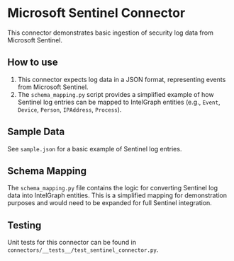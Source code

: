 # Microsoft Sentinel Connector

This connector demonstrates basic ingestion of security log data from Microsoft Sentinel.

## How to use

1.  This connector expects log data in a JSON format, representing events from Microsoft Sentinel.
2.  The `schema_mapping.py` script provides a simplified example of how Sentinel log entries can be mapped to IntelGraph entities (e.g., `Event`, `Device`, `Person`, `IPAddress`, `Process`).

## Sample Data

See `sample.json` for a basic example of Sentinel log entries.

## Schema Mapping

The `schema_mapping.py` file contains the logic for converting Sentinel log data into IntelGraph entities. This is a simplified mapping for demonstration purposes and would need to be expanded for full Sentinel integration.

## Testing

Unit tests for this connector can be found in `connectors/__tests__/test_sentinel_connector.py`.
